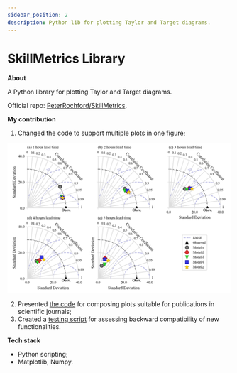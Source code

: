```yaml
---
sidebar_position: 2
description: Python lib for plotting Taylor and Target diagrams.
---
```


# SkillMetrics Library

**About**

A Python library for plotting Taylor and Target diagrams.

Official repo: [PeterRochford/SkillMetrics](https://github.com/PeterRochford/SkillMetrics).

**My contribution**

1. Changed the code to support multiple plots in one figure;

![Docs Version Dropdown](./img/cotrib_taylor-diagram.png)

2. Presented [the code](https://github.com/PeterRochford/SkillMetrics/blob/master/Examples/taylor14.py) for composing plots suitable for publications in scientific journals;
3. Created a [testing script](https://github.com/PeterRochford/SkillMetrics/wiki/Backward-Compatibility-Testing) for assessing backward compatibility of new functionalities.

**Tech stack**

- Python scripting;
- Matplotlib, Numpy.